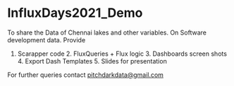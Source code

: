 # InfluxDays2021_Demo
To share the Data of Chennai lakes and other variables.
On Software development data. Provide
 1. Scarapper code 2. FluxQueries + Flux logic 3. Dashboards screen shots 4. Export Dash  Templates 5. Slides for presentation

For further queries contact pitchdarkdata@gmail.com

